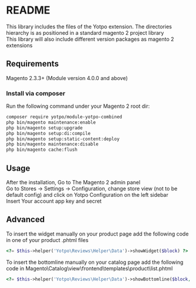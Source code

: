 # README #

This library includes the files of the Yotpo extension. The directories hierarchy is as positioned in a standard magento 2 project library  
This library will also include different version packages as magento 2 extensions

## Requirements ##

Magento 2.3.3+ (Module version 4.0.0 and above)

### Install via composer ###

Run the following command under your Magento 2 root dir:
```bash
composer require yotpo/module-yotpo-combined
php bin/magento maintenance:enable
php bin/magento setup:upgrade
php bin/magento setup:di:compile
php bin/magento setup:static-content:deploy
php bin/magento maintenance:disable
php bin/magento cache:flush
```

## Usage ##

After the installation, Go to The Magento 2 admin panel  
Go to Stores -> Settings -> Configuration, change store view (not to be default config) and click on Yotpo Configuration on the left sidebar  
Insert Your account app key and secret

## Advanced ##

To insert the widget manually on your product page add the following code in one of your product .phtml files
```php
<?= $this->helper('Yotpo\Reviews\Helper\Data')->showWidget($block) ?>
```

To insert the bottomline manually on your catalog page add the following code in Magento\Catalog\view\frontend\templates\product\list.phtml
```php
<?= $this->helper('Yotpo\Reviews\Helper\Data')->showBottomline($block, $_product) ?>
```